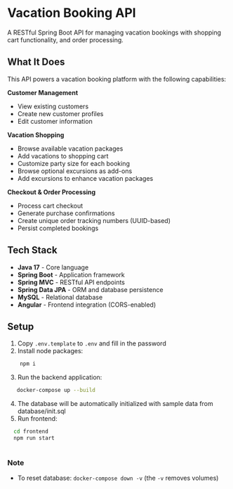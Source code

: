 # Vacation Booking API

A RESTful Spring Boot API for managing vacation bookings with shopping cart functionality, and order processing.

## What It Does

This API powers a vacation booking platform with the following capabilities:

**Customer Management**
- View existing customers
- Create new customer profiles
- Edit customer information

**Vacation Shopping**
- Browse available vacation packages
- Add vacations to shopping cart
- Customize party size for each booking
- Browse optional excursions as add-ons
- Add excursions to enhance vacation packages

**Checkout & Order Processing**
- Process cart checkout
- Generate purchase confirmations
- Create unique order tracking numbers (UUID-based)
- Persist completed bookings


## Tech Stack

- **Java 17** - Core language
- **Spring Boot** - Application framework
- **Spring MVC** - RESTful API endpoints
- **Spring Data JPA** - ORM and database persistence
- **MySQL** - Relational database
- **Angular** - Frontend integration (CORS-enabled)

## Setup

1. Copy `.env.template` to `.env` and fill in the password
2. Install node packages:
```bash
    npm i
```
3. Run the backend application:
```bash
   docker-compose up --build
```
4. The database will be automatically initialized with sample data from database/init.sql
5. Run frontend:
```bash
  cd frontend
  npm run start
    
```
### Note
- To reset database: `docker-compose down -v` (the `-v` removes volumes)

